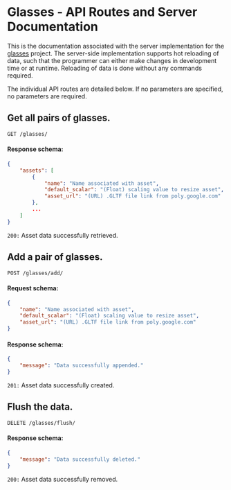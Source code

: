 # Glasses - API Routes and Server Documentation

This is the documentation associated with the server implementation for the
[glasses](https://github.com/sharmavins23/Glasses) project. The server-side
implementation supports hot reloading of data, such that the programmer can
either make changes in development time or at runtime. Reloading of data is done
without any commands required.

The individual API routes are detailed below. If no parameters are specified,
no parameters are required.

## Get all pairs of glasses.

`GET /glasses/`

#### Response schema:

```json
{
    "assets": [
        {
            "name": "Name associated with asset",
            "default_scalar": "(Float) scaling value to resize asset",
            "asset_url": "(URL) .GLTF file link from poly.google.com"
        },
        ...
    ]
}
```

`200:` Asset data successfully retrieved.

## Add a pair of glasses.

`POST /glasses/add/`

#### Request schema:

```json
{
    "name": "Name associated with asset",
    "default_scalar": "(Float) scaling value to resize asset",
    "asset_url": "(URL) .GLTF file link from poly.google.com"
}
```

#### Response schema:

```json
{
    "message": "Data successfully appended."
}
```

`201:` Asset data successfully created.

## Flush the data.

`DELETE /glasses/flush/`

#### Response schema:

```json
{
    "message": "Data successfully deleted."
}
```

`200:` Asset data successfully removed.
